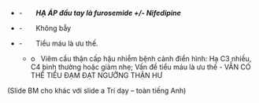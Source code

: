 - -       **_HẠ ÁP đầu tay là furosemide +/- Nifedipine_**  
- -       Không bẫy  
- -       Tiểu máu là ưu thế.  
	- o   Viêm cầu thận cấp hậu nhiễm bệnh cảnh điển hình: Hạ C3 nhiều, C4 bình thường hoặc giảm nhẹ; Vấn đề tiểu máu là ưu thế - VẪN CÓ THỂ TIỂU ĐẠM ĐẠT NGƯỠNG THẬN HƯ  
(Slide BM cho khác với slide a Trí dạy – toàn tiếng Anh)